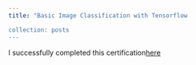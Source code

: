```yaml
---
title: "Basic Image Classification with Tensorflow

collection: posts
---
```

I successfully completed this certification[here](https://www.coursera.org/account/accomplishments/certificate/X9WYEBAZDW86)
